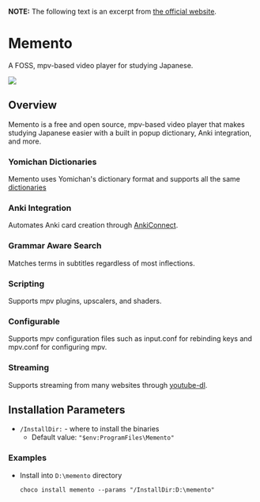 ﻿**NOTE:** The following text is an excerpt from [the official website](https://ripose-jp.github.io/Memento).

# Memento
A FOSS, mpv-based video player for studying Japanese.

![](https://cdn.jsdelivr.net/gh/jakublevy/chocopkgs/memento/example.png)

## Overview
Memento is a free and open source, mpv-based video player that makes studying Japanese easier with a built in popup dictionary, Anki integration, and more.

### Yomichan Dictionaries
Memento uses Yomichan's dictionary format and supports all the same [dictionaries](https://foosoft.net/projects/yomichan/#dictionaries)

### Anki Integration
Automates Anki card creation through [AnkiConnect](https://ankiweb.net/shared/info/2055492159).

### Grammar Aware Search
Matches terms in subtitles regardless of most inflections.

### Scripting
Supports mpv plugins, upscalers, and shaders.

### Configurable
Supports mpv configuration files such as input.conf for rebinding keys and mpv.conf for configuring mpv.


### Streaming
Supports streaming from many websites through [youtube-dl](https://community.chocolatey.org/packages/youtube-dl).

## Installation Parameters
* `/InstallDir:` - where to install the binaries
  - Default value: `"$env:ProgramFiles\Memento"`

### Examples
* Install into `D:\memento` directory
  ```
  choco install memento --params "/InstallDir:D:\memento"
  ```